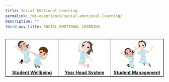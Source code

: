 ```yaml
---
title: Social Emotional Learning
permalink: /mi-experience/social-emotional-learning/
description: ""
third_nav_title: SOCIAL EMOTIONAL LEARNING
---
```

<table style="border-collapse: collapse; width: 100%;" border="1">
<tbody>
<tr>
<td style="width: 33.3333%; text-align: center;"><a href="/mi-experience/social-emotional-learning/student-wellbeing"><img src="/images/image1.jpg"></a><a href="/mi-experience/social-emotional-learning/student-wellbeing"><strong>Student Wellbeing</strong></a></td>
<td style="width: 33.3333%; text-align: center;"><a href="/mi-experience/social-emotional-learning/year-head-system"><img src="/images/image2.jpg"></a><a href="/mi-experience/social-emotional-learning/year-head-system"><strong>Year Head System</strong></a></td>
<td style="width: 33.3333%; text-align: center;"><a href="/mi-experience/social-emotional-learning/student-management"><img src="/images/image3.jpg"></a><a href="/mi-experience/social-emotional-learning/student-management"><strong>Student Management</strong></a></td>
</tr>
</tbody>
</table>